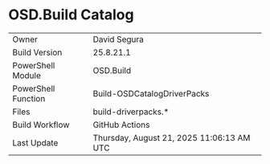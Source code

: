 ﻿# OSD.Build Catalog

| | |
|-|-|
| Owner | David Segura |
| Build Version | 25.8.21.1 |
| PowerShell Module | OSD.Build |
| PowerShell Function | Build-OSDCatalogDriverPacks |
| Files | build-driverpacks.* |
| Build Workflow | GitHub Actions |
| Last Update | Thursday, August 21, 2025 11:06:13 AM UTC |
